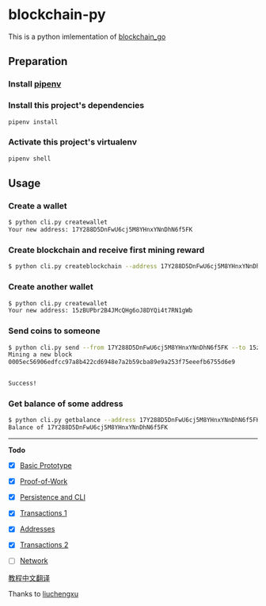 

# blockchain-py


This is a python imlementation of [blockchain_go](https://github.com/Jeiwan/blockchain_go)

## Preparation
### Install [pipenv](https://github.com/pypa/pipenv)

### Install this project's dependencies
```bash
pipenv install
```

### Activate this project's virtualenv
```bash
pipenv shell
```

## Usage
### Create a wallet
```bash
$ python cli.py createwallet
Your new address: 17Y288D5DnFwU6cj5M8YHnxYNnDhN6f5FK
```

### Create blockchain and receive first mining reward
```bash
$ python cli.py createblockchain --address 17Y288D5DnFwU6cj5M8YHnxYNnDhN6f5FK
```

### Create another wallet
```bash
$ python cli.py createwallet
Your new address: 15zBUPbr2B4JMcQHg6oJ8DYQi4t7RN1gWb
```

### Send coins to someone
```bash
$ python cli.py send --from 17Y288D5DnFwU6cj5M8YHnxYNnDhN6f5FK --to 15zBUPbr2B4JMcQHg6oJ8DYQi4t7RN1gWb --amount 6
Mining a new block
0005ec56906edfcc97a8b422cd6948e7a2b59cba89e9a253f75eeefb6755d6e9


Success!
```

### Get balance of some address
```bash
$ python cli.py getbalance --address 17Y288D5DnFwU6cj5M8YHnxYNnDhN6f5FK 
Balance of 17Y288D5DnFwU6cj5M8YHnxYNnDhN6f5FK
```

***

**Todo**

- [x] [Basic Prototype](https://jeiwan.cc/posts/building-blockchain-in-go-part-1/)
- [x] [Proof-of-Work](https://jeiwan.cc/posts/building-blockchain-in-go-part-2/)
- [x] [Persistence and CLI](https://jeiwan.cc/posts/building-blockchain-in-go-part-3/)
- [x] [Transactions 1](https://jeiwan.cc/posts/building-blockchain-in-go-part-4/)
- [x] [Addresses](https://jeiwan.cc/posts/building-blockchain-in-go-part-5/)
- [x] [Transactions 2](https://jeiwan.cc/posts/building-blockchain-in-go-part-6/)
- [ ] [Network](https://jeiwan.cc/posts/building-blockchain-in-go-part-7/)


[教程中文翻译](https://github.com/liuchengxu/blockchain-tutorial/blob/master/content/SUMMARY.md)

Thanks to [liuchengxu](https://github.com/liuchengxu)
